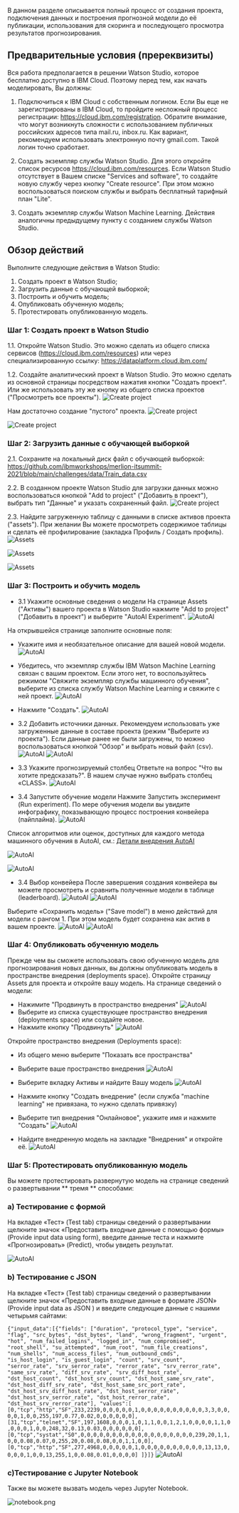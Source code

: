 В данном разделе описывается полный процесс от создания проекта, подключения данных и построения прогнозной модели до её публикации, использования для скоринга и последующего просмотра результатов прогнозирования.

## Предварительные условия (пререквизиты)
Вся работа предполагается в решении Watson Studio, которое бесплатно доступно в IBM Cloud. Поэтому перед тем, как начать моделировать, Вы должны:

1. Подключиться к IBM Cloud с собственным логином. Если Вы еще не зарегистрированы в IBM Cloud, то пройдите несложный процесс регистрации: https://cloud.ibm.com/registration. Обратите внимание, что могут возникнуть сложности с использованием публичных российских адресов типа mail.ru, inbox.ru. Как вариант, рекомендуем использовать электронную почту gmail.com. Такой логин точно сработает.

2. Создать экземпляр службы Watson Studio. Для этого откройте список ресурсов https://cloud.ibm.com/resources. Если Watson Studio отсутствует в Вашем списке "Services and software", то создайте новую службу через кнопку "Create resource". При этом можно воспользоваться поиском службы и выбрать бесплатный тарифный план "Lite".

3. Создать экземпляр службы Watson Machine Learning. Действия аналогичны предыдущему пункту с созданием службы Watson Studio.


## Обзор действий

Выполните следующие действия в Watson Studio:

1. Создать проект в Watson Studio;
2. Загрузить данные с обучающей выборкой;
3. Построить и обучить модель;
4. Опубликовать обученную модель;
5. Протестировать опубликованную модель.


### Шаг 1: Создать проект в Watson Studio
1.1. Откройте Watson Studio. Это можно сделать из общего списка сервисов (https://cloud.ibm.com/resources) или через специализированную ссылку: https://dataplatform.cloud.ibm.com/

1.2. Создайте аналитический проект в Watson Studio. 
Это можно сделать из основной страницы посредством нажатия кнопки "Создать проект". Или же использовать эту же кнопку из общего списка проектов ("Просмотреть все проекты"). 
   ![Create project](https://github.com/ibmworkshops/merlion-itsummit-2021/blob/main/public/create_ws_project.png)

Нам достаточно создание "пустого" проекта.
![Create project](https://github.com/ibmworkshops/merlion-itsummit-2021/blob/main/public/create_ws_project_blank.png)

![Create project](https://github.com/ibmworkshops/merlion-itsummit-2021/blob/main/public/create_ws_project_create.png)

### Шаг 2: Загрузить данные с обучающей выборкой
2.1. Сохраните на локальный диск файл с обучающей выборкой: https://github.com/ibmworkshops/merlion-itsummit-2021/blob/main/challenges/data/Train_data.csv

2.2. В созданном проекте Watson Studio для загрузки данных можно воспользоваться кнопкой "Add to project" ("Добавить в проект"), выбрать тип "Данные" и указать сохраненный файл.
![Create project](https://github.com/ibmworkshops/merlion-itsummit-2021/blob/main/public/ws_project_assets.png)

2.3. Найдите загруженную таблицу с данными в списке активов проекта ("assets"). При желании Вы можете просмотреть содержимое таблицы и сделать её профилирование (закладка Профиль / Создать профиль). 
![Assets](https://github.com/ibmworkshops/merlion-itsummit-2021/blob/main/public/ws_project_assets_table.png)

![Assets](https://github.com/ibmworkshops/merlion-itsummit-2021/blob/main/public/ws_project_assets_rows.png)

![Assets](https://github.com/ibmworkshops/merlion-itsummit-2021/blob/main/public/ws_project_assets_profile.png)


### Шаг 3: Построить и обучить модель
* 3.1 Укажите основные сведения о модели
На странице Assets ("Активы") вашего проекта в Watson Studio нажмите "Add to project" ("Добавить в проект") и выберите "AutoAI Experiment".
![AutoAI](https://github.com/ibmworkshops/merlion-itsummit-2021/blob/main/public/add_autoai_1.png)

На открывшейся странице заполните основные поля:
   - Укажите имя и необязательное описание для вашей новой модели.
![AutoAI](https://github.com/ibmworkshops/merlion-itsummit-2021/blob/main/public/add_autoai_2.png)

   - Убедитесь, что экземпляр службы IBM Watson Machine Learning связан с вашим проектом. Если этого нет, то воспользуйтесь режимом "Свяжите экземпляр службы машинного обучения", выберите из списка службу  Watson Machine Learning и свяжите с ней проект. 
![AutoAI](https://github.com/ibmworkshops/merlion-itsummit-2021/blob/main/public/add_autoai_3.png)

   - Нажмите "Создать".
![AutoAI](https://github.com/ibmworkshops/merlion-itsummit-2021/blob/main/public/add_autoai_4.png)

* 3.2 Добавить источники данных. Рекомендуем использовать уже загруженные данные в составе проекта (режим "Выберите из проекта"). Если данные ранее не были загружены, то можно воспользоваться кнопкой "Обзор" и выбрать новый файл (csv).
![AutoAI](https://github.com/ibmworkshops/merlion-itsummit-2021/blob/main/public/add_autoai_5.png)
![AutoAI](https://github.com/ibmworkshops/merlion-itsummit-2021/blob/main/public/add_autoai_6.png)

* 3.3 Укажите прогнозируемый столбец
Ответьте на вопрос "Что вы хотите предсказать?". В нашем случае нужно выбрать столбец «CLASS».
![AutoAI](https://github.com/ibmworkshops/merlion-itsummit-2021/blob/main/public/add_autoai_7.png)

* 3.4 Запустите обучение модели
Нажмите Запустить эксперимент (Run experiment). По мере обучения модели вы увидите инфографику, показывающую процесс построения конвейера (пайплайна).
![AutoAI](https://github.com/ibmworkshops/merlion-itsummit-2021/blob/main/public/add_autoai_8.png)

Список алгоритмов или оценок, доступных для каждого метода машинного обучения в AutoAI, см.: 
[Детали внедрения AutoAI](https://dataplatform.cloud.ibm.com/docs/content/wsj/analyze-data/autoai-details.html?audience=wdp)

![AutoAI](https://github.com/ibmworkshops/merlion-itsummit-2021/blob/main/public/add_autoai_9.png)

![AutoAI](https://github.com/ibmworkshops/merlion-itsummit-2021/blob/main/public/add_autoai_13.png)

* 3.4 Выбор конвейера
После завершения создания конвейера вы можете просмотреть и сравнить полученные модели в таблице (leaderboard).
![AutoAI](https://github.com/ibmworkshops/merlion-itsummit-2021/blob/main/public/add_autoai_12.png)
![AutoAI](https://github.com/ibmworkshops/merlion-itsummit-2021/blob/main/public/add_autoai_10.png)


Выберите «Сохранить модель» ("Save model") в меню действий для модели с рангом 1. При этом модель будет сохранена как актив в вашем проекте.
![AutoAI](https://github.com/ibmworkshops/merlion-itsummit-2021/blob/main/public/add_autoai_11.png)
![AutoAI](https://github.com/ibmworkshops/merlion-itsummit-2021/blob/main/public/deploy_model_1.png)


### Шаг 4: Опубликовать обученную модель
Прежде чем вы сможете использовать свою обученную модель для прогнозирования новых данных, вы должны опубликовать модель в пространстве внедрения (deployments space).
Откройте страницу Assets для проекта и откройте вашу модель. На странице сведений о модели:

   - Нажимите "Продвинуть в пространство внедрения"
   ![AutoAI](https://github.com/ibmworkshops/merlion-itsummit-2021/blob/main/public/deploy_model_2.png)
   - Выберите из списка существующее пространство внедрения (deployments space) или создайте новое.
   - Нажмите кнопку "Продвинуть"
   ![AutoAI](https://github.com/ibmworkshops/merlion-itsummit-2021/blob/main/public/deploy_model_3.png)

Откройте пространство внедрения (Deployments space):

   - Из общего меню выберите "Показать все пространства"

   - Выберите ваше пространство внедрения
   ![AutoAI](https://github.com/ibmworkshops/merlion-itsummit-2021/blob/main/public/deploy_model_4.png)
   - Выберите вкладку Активы и найдите Вашу модель
   ![AutoAI](https://github.com/ibmworkshops/merlion-itsummit-2021/blob/main/public/deploy_model_5.png)
   - Нажмите кнопку "Создать внедрение" (если служба "machine learning" не привязана, то нужно сделать привязку)
   - Выберите тип внедрения "Онлайновое", укажите имя и нажмите "Создать"
   ![AutoAI](https://github.com/ibmworkshops/merlion-itsummit-2021/blob/main/public/deploy_model_6.png)
   - Найдите внедренную модель на закладке "Внедрения" и откройте её.
   ![AutoAI](https://github.com/ibmworkshops/merlion-itsummit-2021/blob/main/public/deploy_model_7.png)
    
   
### Шаг 5: Протестировать опубликованную модель
Вы можете протестировать развернутую модель на странице сведений о развертывании ** тремя ** способами:

### a) Тестирование с формой
На вкладке «Тест» (Test tab) страницы сведений о развертывании щелкните значок «Предоставить входные данные с помощью формы» (Provide input data using form), введите данные теста и нажмите «Прогнозировать» (Predict), чтобы увидеть результат.

![AutoAI](https://github.com/ibmworkshops/merlion-itsummit-2021/blob/main/public/deploy_model_8.png)


### b) Тестирование с JSON
На вкладке «Тест» (Test tab) страницы сведений о развертывании щелкните значок «Предоставить входные данные в формате JSON» (Provide input data as JSON ) и введите следующие данные с нашими четырьмя сайтами:

```{"input_data":[{"fields": ["duration", "protocol_type", "service", "flag", "src_bytes", "dst_bytes", "land", "wrong_fragment", "urgent", "hot", "num_failed_logins", "logged_in", "num_compromised", "root_shell", "su_attempted", "num_root", "num_file_creations", "num_shells", "num_access_files", "num_outbound_cmds", "is_host_login", "is_guest_login", "count", "srv_count", "serror_rate", "srv_serror_rate", "rerror_rate", "srv_rerror_rate", "same_srv_rate", "diff_srv_rate", "srv_diff_host_rate", "dst_host_count", "dst_host_srv_count", "dst_host_same_srv_rate", "dst_host_diff_srv_rate", "dst_host_same_src_port_rate", "dst_host_srv_diff_host_rate", "dst_host_serror_rate", "dst_host_srv_serror_rate", "dst_host_rerror_rate", "dst_host_srv_rerror_rate"], "values":[ [0,"tcp","http","SF",233,2239,0,0,0,0,0,1,0,0,0,0,0,0,0,0,0,0,3,3,0,0,0,0,1,0,0,255,197,0.77,0.02,0,0,0,0,0,0], [31,"tcp","telnet","SF",197,1608,0,0,0,1,0,1,1,0,0,1,2,1,0,0,0,0,1,1,0,0,0,0,1,0,0,248,32,0.13,0.03,0,0,0,0,0,0], [0,"tcp","systat","S0",0,0,0,0,0,0,0,0,0,0,0,0,0,0,0,0,0,0,239,20,1,1,0,0,0.08,0.07,0,255,20,0.08,0.08,0,0,1,1,0,0], [0,"tcp","http","SF",277,4968,0,0,0,0,0,1,0,0,0,0,0,0,0,0,0,0,13,13,0,0,0,0,1,0,0,13,255,1,0,0.08,0.01,0,0,0,0] ]}]}```
![AutoAI](https://github.com/ibmworkshops/merlion-itsummit-2021/blob/main/public/deploy_model_9.png)



### c)Тестирование с Jupyter Notebook

Также вы можете вызвать модель через Jupyter Notebook.

![notebook.png](https://github.com/vperrinfr/network_intrusion/blob/master/images/notebook.png)
